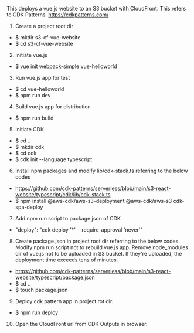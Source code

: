 This deploys a vue.js website to an S3 bucket with CloudFront.
This refers to CDK Patterns. https://cdkpatterns.com/

1. Create a project root dir
* $ mkdir s3-cf-vue-website
* $ cd s3-cf-vue-website

2. Initiate vue.js
  * $ vue init webpack-simple vue-helloworld

3. Run vue.js app for test
  * $ cd vue-helloworld
  * $ npm run dev

4. Build vue.js app for distribution
  * $ npm run build

5. Initiate CDK
  * $ cd ..
  * $ mkdir cdk
  * $ cd cdk
  * $ cdk init --language typescript

6. Install npm packages and modify lib/cdk-stack.ts referring to the below codes
  * https://github.com/cdk-patterns/serverless/blob/main/s3-react-website/typescript/cdk/lib/cdk-stack.ts
  * $ npm install @aws-cdk/aws-s3-deployment @aws-cdk/aws-s3 cdk-spa-deploy

7. Add npm run script to package.json of CDK
  * "deploy": "cdk deploy '*' --require-approval 'never'"

8. Create package.json in project root dir referring to the below codes. Modify npm run script not to rebuild vue.js app. Remove node_modules dir of vue.js not to be uploaded in S3 bucket. If they're uploaded, the deployment time exceeds tens of minutes.
  * https://github.com/cdk-patterns/serverless/blob/main/s3-react-website/typescript/package.json
  * $ cd ..
  * $ touch package.json

9. Deploy cdk pattern app in project rot dir.
  * $ npm run deploy

10. Open the CloudFront url from CDK Outputs in browser.


